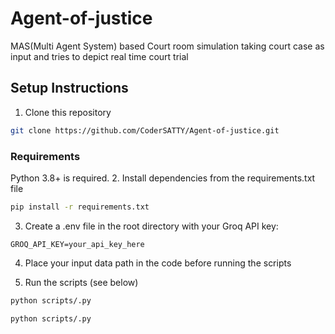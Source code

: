 # Agent-of-justice
MAS(Multi Agent System) based Court room simulation taking court case as input and tries to depict real time court trial


## Setup Instructions
1. Clone this repository
```bash
git clone https://github.com/CoderSATTY/Agent-of-justice.git
```
### Requirements

Python 3.8+ is required. 
2. Install dependencies from the requirements.txt file
```bash
pip install -r requirements.txt
```
3. Create a .env file in the root directory with your Groq API key:

```env
GROQ_API_KEY=your_api_key_here
```
4. Place your input data path in the code before running the scripts

5. Run the scripts (see below)
```bash
python scripts/.py
```
```bash
python scripts/.py
```

